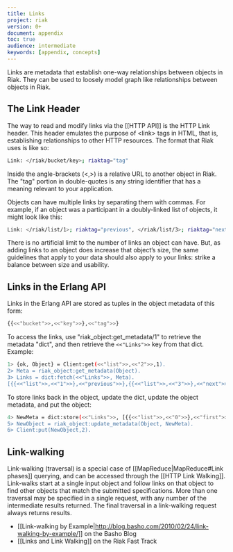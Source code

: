 ```yaml
---
title: Links
project: riak
version: 0+
document: appendix
toc: true
audience: intermediate
keywords: [appendix, concepts]
---
```


Links are metadata that establish one-way relationships between objects
in Riak. They can be used to loosely model graph like relationships
between objects in Riak.

The Link Header
---------------

The way to read and modify links via the [[HTTP API]] is the HTTP Link
header. This header emulates the purpose of &lt;link&gt; tags in HTML,
that is, establishing relationships to other HTTP resources. The format
that Riak uses is like so:

```bash
Link: </riak/bucket/key>; riaktag="tag"
```

Inside the angle-brackets (&lt;,&gt;) is a relative URL to another object in
Riak. The "tag" portion in double-quotes is any string identifier that
has a meaning relevant to your application.

Objects can have multiple links by separating them with commas. For
example, if an object was a participant in a doubly-linked list of
objects, it might look like this:

```bash
Link: </riak/list/1>; riaktag="previous", </riak/list/3>; riaktag="next"
```

<div class="info">There is no artificial limit to the number of links an object can
have. But, as adding links to an object does increase that object’s
size, the same guidelines that apply to your data should also apply to
your links: strike a balance between size and usability.</div>

Links in the Erlang API
-----------------------

Links in the Erlang API are stored as tuples in the object metadata of
this form:

```bash
{{<<"bucket">>,<<"key">>},<<"tag">>}
```

To access the links, use "riak\_object:get\_metadata/1" to retrieve the
metadata "dict", and then retrieve the `<<"Links">>` key from that dict.
Example:

```bash
1> {ok, Object} = Client:get(<<"list">>,<<"2">>,1).
2> Meta = riak_object:get_metadata(Object).
3> Links = dict:fetch(<<"Links">>, Meta).
[{{<<"list">>,<<"1">>},<<"previous">>},{{<<"list">>,<<"3">>},<<"next">>}]
```

To store links back in the object, update the dict, update the object
metadata, and put the object:

```bash
4> NewMeta = dict:store(<<"Links">>, [{{<<"list">>,<<"0">>},<<"first">>}|Links], Meta).
5> NewObject = riak_object:update_metadata(Object, NewMeta).
6> Client:put(NewObject,2).
```

Link-walking
------------

Link-walking (traversal) is a special case of
[[MapReduce|MapReduce\#Link phases]] querying, and can be accessed
through the [[HTTP Link Walking]]. Link-walks start at a single input
object and follow links on that object to find other objects that match
the submitted specifications. More than one traversal may be specified
in a single request, with any number of the intermediate results
returned. The final traversal in a link-walking request always returns
results.

-   [[Link-walking by
    Example|http://blog.basho.com/2010/02/24/link-walking-by-example/]]
    on the Basho Blog
-   [[Links and Link Walking]] on the Riak Fast Track
